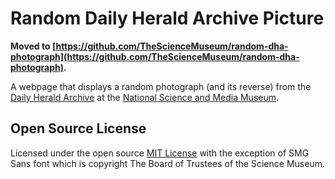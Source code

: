 # Random Daily Herald Archive Picture

**Moved to [https://github.com/TheScienceMuseum/random-dha-photograph](https://github.com/TheScienceMuseum/random-dha-photograph).**

A webpage that displays a random photograph (and its reverse) from the [Daily Herald Archive](https://collection.sciencemuseumgroup.org.uk/search/collection/daily-herald-archive) at the [National Science and Media Museum](https://www.scienceandmediamuseum.org.uk).

## Open Source License

Licensed under the open source [MIT License](https://github.com/johnstack/random-dha-photograph/blob/main/LICENSE) with the exception of SMG Sans font which is copyright The Board of Trustees of the Science Museum. 

